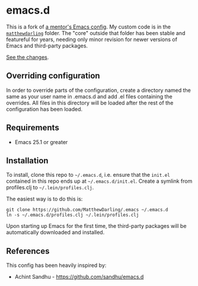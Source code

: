 # emacs.d

This is a fork of
[a mentor's Emacs config](https://github.com/sandhu/emacs.d). My custom code is in the [```matthewdarling```](matthewdarling) folder. The "core" outside that folder has been stable and featureful for years, needing only minor revision for newer versions of Emacs and third-party packages.

[See the changes](https://github.com/sandhu/emacs.d/compare/0a6c4038ed9e29ca7147cc594933fb836bfa07a3...MatthewDarling:master).

## Overriding configuration

In order to override parts of the configuration, create a directory
named the same as your user name in .emacs.d and add .el files
containing the overrides. All files in this directory will be loaded
after the rest of the configuration has been loaded.

## Requirements

* Emacs 25.1 or greater

## Installation

To install, clone this repo to `~/.emacs.d`, i.e. ensure that the
`init.el` contained in this repo ends up at `~/.emacs.d/init.el`.
Create a symlink from profiles.clj to `~/.lein/profiles.clj`.

The easiest way is to do this is:

````
git clone https://github.com/MatthewDarling/.emacs ~/.emacs.d
ln -s ~/.emacs.d/profiles.clj ~/.lein/profiles.clj
````

Upon starting up Emacs for the first time, the third-party packages
will be automatically downloaded and installed.

## References
This config has been heavily inspired by:
* Achint Sandhu - https://github.com/sandhu/emacs.d
